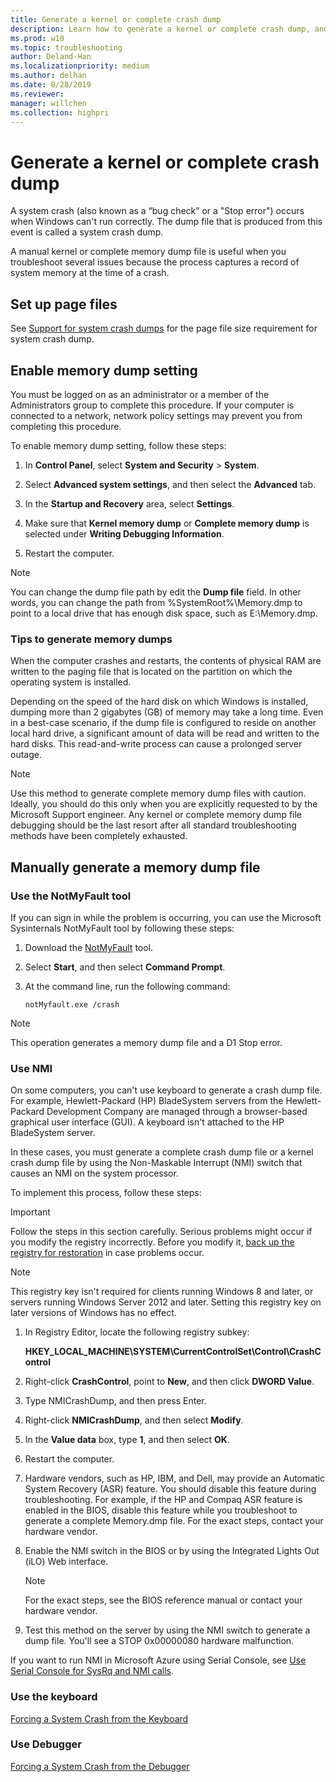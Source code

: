 ```yaml
---
title: Generate a kernel or complete crash dump
description: Learn how to generate a kernel or complete crash dump, and then use the output to troubleshoot several issues.
ms.prod: w10
ms.topic: troubleshooting
author: Deland-Han
ms.localizationpriority: medium
ms.author: delhan
ms.date: 8/28/2019
ms.reviewer:
manager: willchen
ms.collection: highpri
---
```


# Generate a kernel or complete crash dump

A system crash (also known as a “bug check” or a "Stop error") occurs when Windows can't run correctly. The dump file that is produced from this event is called a system crash dump.

A manual kernel or complete memory dump file is useful when you troubleshoot several issues because the process captures a record of system memory at the time of a crash.

## Set up page files

See [Support for system crash dumps](determine-appropriate-page-file-size.md#support-for-system-crash-dumps) for the page file size requirement for system crash dump.

## Enable memory dump setting

You must be logged on as an administrator or a member of the Administrators group to complete this procedure. If your computer is connected to a network, network policy settings may prevent you from completing this procedure.

To enable memory dump setting, follow these steps:

1. In **Control Panel**, select **System and Security** > **System**.

2. Select **Advanced system settings**, and then select the **Advanced** tab.

3. In the **Startup and Recovery** area, select **Settings**.

4. Make sure that **Kernel memory dump** or **Complete memory dump** is selected under **Writing Debugging Information**.

5. Restart the computer.

>[!Note]
>You can change the dump file path by edit the **Dump file** field. In other words, you can change the path from %SystemRoot%\Memory.dmp to point to a local drive that has enough disk space, such as E:\Memory.dmp.

### Tips to generate memory dumps

When the computer crashes and restarts, the contents of physical RAM are written to the paging file that is located on the partition on which the operating system is installed.

Depending on the speed of the hard disk on which Windows is installed, dumping more than 2 gigabytes (GB) of memory may take a long time. Even in a best-case scenario, if the dump file is configured to reside on another local hard drive, a significant amount of data will be read and written to the hard disks. This read-and-write process can cause a prolonged server outage.

>[!Note]
>Use this method to generate complete memory dump files with caution. Ideally, you should do this only when you are explicitly requested to by the Microsoft Support engineer. Any kernel or complete memory dump file debugging should be the last resort after all standard troubleshooting methods have been completely exhausted.

## Manually generate a memory dump file

### Use the NotMyFault tool

If you can sign in while the problem is occurring, you can use the Microsoft Sysinternals NotMyFault tool by following these steps:

1. Download the [NotMyFault](https://download.sysinternals.com/files/NotMyFault.zip) tool.

2. Select **Start**, and then select **Command Prompt**.
3. At the command line, run the following command:

   ```console
   notMyfault.exe /crash
   ```

>[!Note]
>This operation generates a memory dump file and a D1 Stop error.

### Use NMI

On some computers, you can't use keyboard to generate a crash dump file. For example, Hewlett-Packard (HP) BladeSystem servers from the Hewlett-Packard Development Company are managed through a browser-based graphical user interface (GUI). A keyboard isn't attached to the HP BladeSystem server.

In these cases, you must generate a complete crash dump file or a kernel crash dump file by using the Non-Maskable Interrupt (NMI) switch that causes an NMI on the system processor.

To implement this process, follow these steps:

> [!IMPORTANT]
> Follow the steps in this section carefully. Serious problems might occur if you modify the registry incorrectly. Before you modify it, [back up the registry for restoration](https://support.microsoft.com/help/322756) in case problems occur.

> [!NOTE]
> This registry key isn't required for clients running Windows 8 and later, or servers running Windows Server 2012 and later. Setting this registry key on later versions of Windows has no effect.

1. In Registry Editor, locate the following registry subkey:

   **HKEY_LOCAL_MACHINE\SYSTEM\CurrentControlSet\Control\CrashControl**

2. Right-click **CrashControl**, point to **New**, and then click **DWORD Value**.

3. Type NMICrashDump, and then press Enter.

4. Right-click **NMICrashDump**, and then select **Modify**.

5. In the **Value data** box, type **1**, and then select **OK**.

6. Restart the computer.

7. Hardware vendors, such as HP, IBM, and Dell, may provide an Automatic System Recovery (ASR) feature. You should disable this feature during troubleshooting. For example, if the HP and Compaq ASR feature is enabled in the BIOS, disable this feature while you troubleshoot to generate a complete Memory.dmp file. For the exact steps, contact your hardware vendor.

8. Enable the NMI switch in the BIOS or by using the Integrated Lights Out (iLO) Web interface.

   >[!Note]
   >For the exact steps, see the BIOS reference manual or contact your hardware vendor.

9. Test this method on the server by using the NMI switch to generate a dump file. You'll see a STOP 0x00000080 hardware malfunction.

If you want to run NMI in Microsoft Azure using Serial Console, see [Use Serial Console for SysRq and NMI calls](/troubleshoot/azure/virtual-machines/serial-console-nmi-sysrq).

### Use the keyboard

[Forcing a System Crash from the Keyboard](/windows-hardware/drivers/debugger/forcing-a-system-crash-from-the-keyboard)

### Use Debugger

[Forcing a System Crash from the Debugger](/windows-hardware/drivers/debugger/forcing-a-system-crash-from-the-debugger)
